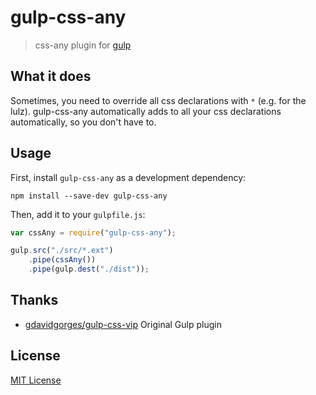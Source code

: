 # gulp-css-any

> css-any plugin for [gulp](https://github.com/wearefractal/gulp)

## What it does

Sometimes, you need to override all css declarations with ``*`` (e.g. for the lulz). 
gulp-css-any automatically adds to all your css declarations automatically, so you don't have to. 

## Usage

First, install `gulp-css-any` as a development dependency:

```shell
npm install --save-dev gulp-css-any
```

Then, add it to your `gulpfile.js`:

```javascript
var cssAny = require("gulp-css-any");

gulp.src("./src/*.ext")
	.pipe(cssAny())
	.pipe(gulp.dest("./dist"));
```
## Thanks

* [gdavidgorges/gulp-css-vip](https://github.com/davidgorges/gulp-css-vip) Original Gulp plugin

## License

[MIT License](http://en.wikipedia.org/wiki/MIT_License)
